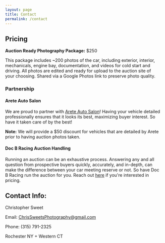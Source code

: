 ```yaml
---
layout: page
title: Contact
permalink: /contact
---
```


## Pricing
__Auction Ready Photography Package:__ $250

This package includes ~200 photos of the car, including exterior, interior, mechanicals, engine bay, documentation, and videos for cold start and driving. All photos are edited and ready for upload to the auction site of your choosing. Shared via a Google Photos link to preserve photo quality.

### Partnership
#### Arete Auto Salon
We are proud to partner with [Arete Auto Salon](https://www.areteautosalon.com/)! Having your vehicle detailed professionally ensures that it looks its best, maximizing buyer interest. So have it taken care of by the best! 

__Note:__ We will provide a $50 discount for vehicles that are detailed by Arete prior to having auction photos taken. 

#### Doc B Racing Auction Handling
Running an auction can be an exhaustive process. Answering any and all question from prospective buyers quickly, accurately, and in-depth, can make the difference between your car meeting reserve or not. So have Doc B Racing run the auction for you. Reach out [here](https://docbracing.netlify.app/) if you're interested in pricing.

## Contact Info:

Christopher Sweet

Email: ChrisSweetsPhotography@gmail.com

Phone: (315) 791-2325

Rochester NY + Western CT